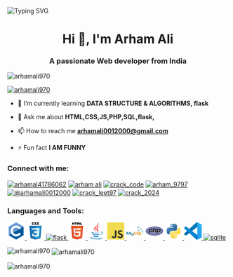   ![Typing SVG](https://readme-typing-svg.herokuapp.com?font=Calibri&size=30&color=0096FF&duration=3000&center=true&width=446&lines=My+Name+is+Arham+Ali+!)


<h1 align="center">Hi 👋, I'm Arham Ali</h1>
<h3 align="center">A passionate Web developer from India</h3>

<p align="left"> <img src="https://komarev.com/ghpvc/?username=arhamali970&label=Profile%20views&color=0e75b6&style=flat" alt="arhamali970" /> </p>

<p align="left"> <a href="https://github.com/ryo-ma/github-profile-trophy"><img src="https://github-profile-trophy.vercel.app/?username=arhamali970" alt="arhamali970" /></a> </p>

- 🌱 I’m currently learning **DATA STRUCTURE & ALGORITHMS, flask**

- 💬 Ask me about **HTML,CSS,JS,PHP,SQL,flask,**

- 📫 How to reach me **arhamali0012000@gmail.com**

- ⚡ Fun fact **I AM FUNNY**

<h3 align="left">Connect with me:</h3>
<p align="left">
<a href="https://twitter.com/arhamal41786062" target="blank"><img align="center" src="https://raw.githubusercontent.com/rahuldkjain/github-profile-readme-generator/master/src/images/icons/Social/twitter.svg" alt="arhamal41786062" height="30" width="40" /></a>
<a href="https://linkedin.com/in/arham ali" target="blank"><img align="center" src="https://raw.githubusercontent.com/rahuldkjain/github-profile-readme-generator/master/src/images/icons/Social/linked-in-alt.svg" alt="arham ali" height="30" width="40" /></a>
<a href="https://www.youtube.com/c/crack_code" target="blank"><img align="center" src="https://raw.githubusercontent.com/rahuldkjain/github-profile-readme-generator/master/src/images/icons/Social/youtube.svg" alt="crack_code" height="30" width="40" /></a>
<a href="https://www.codechef.com/users/arham_9797" target="blank"><img align="center" src="https://cdn.jsdelivr.net/npm/simple-icons@3.1.0/icons/codechef.svg" alt="arham_9797" height="30" width="40" /></a>
<a href="https://www.hackerrank.com/@arhamali0012000" target="blank"><img align="center" src="https://raw.githubusercontent.com/rahuldkjain/github-profile-readme-generator/master/src/images/icons/Social/hackerrank.svg" alt="@arhamali0012000" height="30" width="40" /></a>
<a href="https://www.leetcode.com/crack_leet97" target="blank"><img align="center" src="https://raw.githubusercontent.com/rahuldkjain/github-profile-readme-generator/master/src/images/icons/Social/leet-code.svg" alt="crack_leet97" height="30" width="40" /></a>
<a href="https://auth.geeksforgeeks.org/user/crack_2024" target="blank"><img align="center" src="https://raw.githubusercontent.com/rahuldkjain/github-profile-readme-generator/master/src/images/icons/Social/geeks-for-geeks.svg" alt="crack_2024" height="30" width="40" /></a>
</p>

<h3 align="left">Languages and Tools:</h3>
<p align="left"> <a href="https://www.cprogramming.com/" target="_blank" rel="noreferrer"> <img src="https://raw.githubusercontent.com/devicons/devicon/master/icons/c/c-original.svg" alt="c" width="40" height="40"/> </a> <a href="https://www.w3schools.com/css/" target="_blank" rel="noreferrer"> <img src="https://raw.githubusercontent.com/devicons/devicon/master/icons/css3/css3-original-wordmark.svg" alt="css3" width="40" height="40"/> </a> <a style="background-color: white;" href="https://flask.palletsprojects.com/" target="_blank" rel="noreferrer"> <img src="https://www.vectorlogo.zone/logos/pocoo_flask/pocoo_flask-icon.svg" alt="flask" width="40" height="40"/> </a> <a href="https://www.w3.org/html/" target="_blank" rel="noreferrer"> <img src="https://raw.githubusercontent.com/devicons/devicon/master/icons/html5/html5-original-wordmark.svg" alt="html5" width="40" height="40"/> </a> <a href="https://www.java.com" target="_blank" rel="noreferrer"> <img src="https://raw.githubusercontent.com/devicons/devicon/master/icons/java/java-original.svg" alt="java" width="40" height="40"/> </a> <a href="https://developer.mozilla.org/en-US/docs/Web/JavaScript" target="_blank" rel="noreferrer"> <img src="https://raw.githubusercontent.com/devicons/devicon/master/icons/javascript/javascript-original.svg" alt="javascript" width="40" height="40"/> </a> <a href="https://www.mysql.com/" target="_blank" rel="noreferrer"> <img src="https://raw.githubusercontent.com/devicons/devicon/master/icons/mysql/mysql-original-wordmark.svg" alt="mysql" width="40" height="40"/> </a> <a href="https://www.php.net" target="_blank" rel="noreferrer"> <img src="https://raw.githubusercontent.com/devicons/devicon/master/icons/php/php-original.svg" alt="php" width="40" height="40"/> </a> <a href="https://www.python.org" target="_blank" rel="noreferrer"> <img src="https://raw.githubusercontent.com/devicons/devicon/master/icons/python/python-original.svg" alt="python" width="40" height="40"/> </a> <a href="https://code.visualstudio.com/" target="_blank"> <img src="https://raw.githubusercontent.com/devicons/devicon/master/icons/vscode/vscode-original.svg" alt="VSCode" width="40" height="40"/> </a><a href="https://www.sqlite.org/" target="_blank" rel="noreferrer"> <img src="https://www.vectorlogo.zone/logos/sqlite/sqlite-icon.svg" alt="sqlite" width="40" height="40"/> </a> </p>

<p><img align="left" src="https://github-readme-stats.vercel.app/api/top-langs?username=arhamali970&show_icons=true&locale=en&layout=compact" alt="arhamali970" /></p>

<p>&nbsp;<img align="center" src="https://github-readme-stats.vercel.app/api?username=arhamali970&show_icons=true&locale=en" alt="arhamali970" /></p>

<p><img align="center" src="https://github-readme-streak-stats.herokuapp.com/?user=arhamali970&" alt="arhamali970" /></p>
